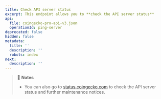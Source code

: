 ```yaml
---
title: Check API server status
excerpt: This endpoint allows you to **check the API server status**
api:
  file: coingecko-pro-api-v3.json
  operationId: ping-server
deprecated: false
hidden: false
metadata:
  title: ''
  description: ''
  robots: index
next:
  description: ''
---
```

> 📘 **Notes**
>
> * You can also go to [status.coingecko.com](https://status.coingecko.com/) to check the API server status and further maintenance notices.
